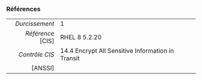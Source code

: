 ### Références

|                 |    |
|----------------:|:---|
|   *Durcissement*| 1 |
|*Référence* [CIS]| RHEL 8 5.2.20 |
|   *Contrôle CIS*| 14.4 Encrypt All Sensitive Information in Transit |
|          [ANSSI]|  |
